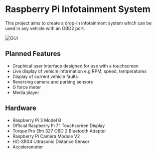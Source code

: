# Raspberry Pi Infotainment System

This project aims to create a drop-in infotainment system which can be used in any vehicle with an OBD2 port.

![GUI](https://i.imgur.com/vgiZvmy.png)

## Planned Features
- Graphical user interface designed for use with a touchscreen 
 - Live display of vehicle information e.g RPM, speed, temperatures
 - Display of current vehicle faults
 - Reversing camera and parking sensors
 - G force meter
 - Media player

## Hardware

 - Raspberry Pi 3 Model B
 - Official Raspberry Pi 7" Touchscreen Display
 - Torque Pro Elm 327 OBD 2 Bluetooth Adapter
 - Raspberry Pi Camera Module V2
 - HC-SR04 Ultrasonic Distance Sensor
 - Accelerometer
 
